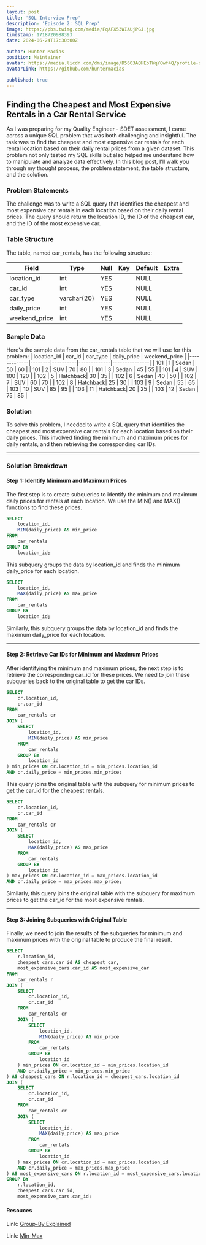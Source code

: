 ```yaml
---
layout: post
title: 'SQL Interview Prep'
description: 'Episode 2: SQL Prep'
image: https://pbs.twimg.com/media/FqAFX53WIAUjPGJ.jpg
timestamp: 1718720988393
date: 2024-06-24T17:30:00Z

author: Hunter Macias
position: Maintainer
avatar: https://media.licdn.com/dms/image/D5603AQHEoTWqYGwf4Q/profile-displayphoto-shrink_200_200/0/1712502758289?e=2147483647&v=beta&t=VxzuymWP5oP6ckzi5yzhonKYr9AsDtZnD81oO45-nXo
avatarLink: https://github.com/huntermacias

published: true
---
```


## Finding the Cheapest and Most Expensive Rentals in a Car Rental Service


As I was preparing for my Quality Engineer - SDET assessment, I came across a unique SQL problem that was both challenging and insightful. The task was to find the cheapest and most expensive car rentals for each rental location based on their daily rental prices from a given dataset. This problem not only tested my SQL skills but also helped me understand how to manipulate and analyze data effectively. In this blog post, I'll walk you through my thought process, the problem statement, the table structure, and the solution.

### Problem Statements 
The challenge was to write a SQL query that identifies the cheapest and most expensive car rentals in each location based on their daily rental prices. The query should return the location ID, the ID of the cheapest car, and the ID of the most expensive car.

### Table Structure
The table, named car_rentals, has the following structure:

| Field           | Type        | Null | Key | Default | Extra |
|-----------------|-------------|------|-----|---------|-------|
| location_id     | int         | YES  |     | NULL    |       |
| car_id          | int         | YES  |     | NULL    |       |
| car_type        | varchar(20) | YES  |     | NULL    |       |
| daily_price     | int         | YES  |     | NULL    |       |
| weekend_price   | int         | YES  |     | NULL    |       |


### Sample Data
Here's the sample data from the car_rentals table that we will use for this problem:
| location_id | car_id | car_type | daily_price | weekend_price |
|-------------|--------|----------|-------------|---------------|
| 101         | 1      | Sedan    | 50          | 60            |
| 101         | 2      | SUV      | 70          | 80            |
| 101         | 3      | Sedan    | 45          | 55            |
| 101         | 4      | SUV      | 100         | 120           |
| 102         | 5      | Hatchback| 30          | 35            |
| 102         | 6      | Sedan    | 40          | 50            |
| 102         | 7      | SUV      | 60          | 70            |
| 102         | 8      | Hatchback| 25          | 30            |
| 103         | 9      | Sedan    | 55          | 65            |
| 103         | 10     | SUV      | 85          | 95            |
| 103         | 11     | Hatchback| 20          | 25            |
| 103         | 12     | Sedan    | 75          | 85            |


### Solution
To solve this problem, I needed to write a SQL query that identifies the cheapest and most expensive car rentals for each location based on their daily prices. This involved finding the minimum and maximum prices for daily rentals, and then retrieving the corresponding car IDs.


---
### Solution Breakdown 
#### Step 1: Identify Minimum and Maximum Prices

The first step is to create subqueries to identify the minimum and maximum daily prices for rentals at each location. We use the MIN() and MAX() functions to find these prices.


```sql [get-minimum-price.sql] copy
SELECT
    location_id,
    MIN(daily_price) AS min_price
FROM
    car_rentals
GROUP BY
    location_id;
```

This subquery groups the data by location_id and finds the minimum daily_price for each location.

```sql [get-maximum-price.sql] copy
SELECT
    location_id,
    MAX(daily_price) AS max_price
FROM
    car_rentals
GROUP BY
    location_id;

```

Similarly, this subquery groups the data by location_id and finds the maximum daily_price for each location.

--- 

#### Step 2: Retrieve Car IDs for Minimum and Maximum Prices
After identifying the minimum and maximum prices, the next step is to retrieve the corresponding car_id for these prices. We need to join these subqueries back to the original table to get the car IDs.

```sql [get-max-car-id.sql] copy
SELECT
    cr.location_id,
    cr.car_id
FROM
    car_rentals cr
JOIN (
    SELECT
        location_id,
        MIN(daily_price) AS min_price
    FROM
        car_rentals
    GROUP BY
        location_id
) min_prices ON cr.location_id = min_prices.location_id
AND cr.daily_price = min_prices.min_price;
```

This query joins the original table with the subquery for minimum prices to get the car_id for the cheapest rentals.

```sql [get-max-car-id.sql] copy
SELECT
    cr.location_id,
    cr.car_id
FROM
    car_rentals cr
JOIN (
    SELECT
        location_id,
        MAX(daily_price) AS max_price
    FROM
        car_rentals
    GROUP BY
        location_id
) max_prices ON cr.location_id = max_prices.location_id
AND cr.daily_price = max_prices.max_price;
```

Similarly, this query joins the original table with the subquery for maximum prices to get the car_id for the most expensive rentals.

--- 

#### Step 3: Joining Subqueries with Original Table
Finally, we need to join the results of the subqueries for minimum and maximum prices with the original table to produce the final result.


```sql [final-result.sql] copy
SELECT
    r.location_id,
    cheapest_cars.car_id AS cheapest_car,
    most_expensive_cars.car_id AS most_expensive_car
FROM
    car_rentals r
JOIN (
    SELECT
        cr.location_id,
        cr.car_id
    FROM
        car_rentals cr
    JOIN (
        SELECT
            location_id,
            MIN(daily_price) AS min_price
        FROM
            car_rentals
        GROUP BY
            location_id
    ) min_prices ON cr.location_id = min_prices.location_id
    AND cr.daily_price = min_prices.min_price
) AS cheapest_cars ON r.location_id = cheapest_cars.location_id
JOIN (
    SELECT
        cr.location_id,
        cr.car_id
    FROM
        car_rentals cr
    JOIN (
        SELECT
            location_id,
            MAX(daily_price) AS max_price
        FROM
            car_rentals
        GROUP BY
            location_id
    ) max_prices ON cr.location_id = max_prices.location_id
    AND cr.daily_price = max_prices.max_price
) AS most_expensive_cars ON r.location_id = most_expensive_cars.location_id
GROUP BY
    r.location_id,
    cheapest_cars.car_id,
    most_expensive_cars.car_id;
```



#### Resouces
Link: [Group-By Explained](https://www.freecodecamp.org/news/sql-group-by-clauses-explained/)

Link: [Min-Max](https://learnsql.com/blog/sql-min-max-functions/)